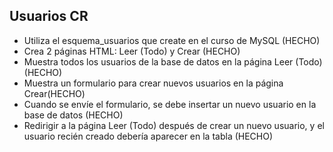 ## Usuarios CR
- Utiliza el esquema_usuarios que create en el curso de MySQL (HECHO)
- Crea 2 páginas HTML: Leer (Todo) y Crear (HECHO)
- Muestra todos los usuarios de la base de datos en la página Leer (Todo)(HECHO)
- Muestra un formulario para crear nuevos usuarios en la página Crear(HECHO)
- Cuando se envíe el formulario, se debe insertar un nuevo usuario en la base de datos (HECHO)
- Redirigir a la página Leer (Todo) después de crear un nuevo usuario, y el usuario recién creado debería aparecer en la tabla (HECHO)